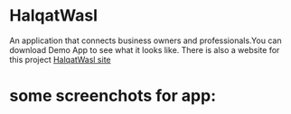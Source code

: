 # HalqatWasl

An application that connects business owners and professionals.You can download Demo App to see what it looks like.
There is also a website for this project [HalqatWasl site](https://github.com/HalqatWasl/l9/tree/kjk)

# some screenchots for app:


